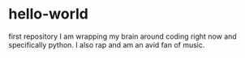 # hello-world
first repository
I am wrapping my brain around coding right now and specifically python. I also rap and am an avid fan of music.

